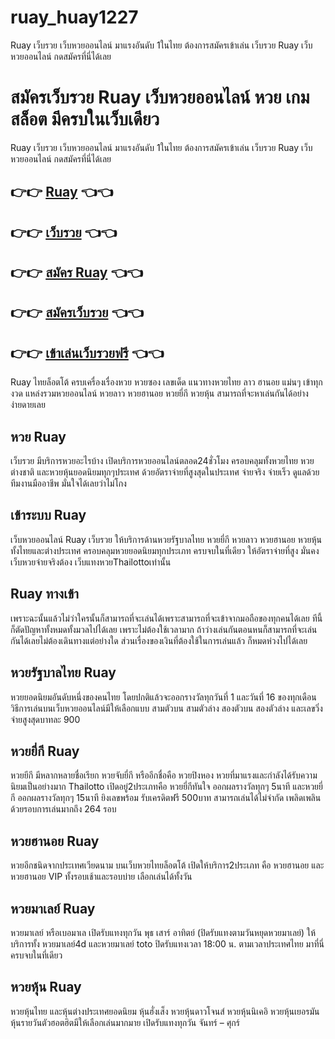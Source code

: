 # ruay_huay1227
Ruay เว็บรวย เว็บหวยออนไลน์ มาแรงอันดับ 1ในไทย ต้องการสมัครเข้าเล่น เว็บรวย Ruay เว็บหวยออนไลน์ กดสมัครที่นี่ได้เลย
# สมัครเว็บรวย Ruay เว็บหวยออนไลน์ หวย เกม สล็อต มีครบในเว็บเดียว
Ruay เว็บรวย เว็บหวยออนไลน์ มาแรงอันดับ 1ในไทย
ต้องการสมัครเข้าเล่น เว็บรวย Ruay เว็บหวยออนไลน์ กดสมัครที่นี่ได้เลย
 ## 👉👉 [Ruay](https://bit.ly/3enAwNm) 👈👈
 ## 👉👉 [เว็บรวย](https://bit.ly/3enAwNm) 👈👈
 ## 👉👉 [สมัคร Ruay](https://bit.ly/3enAwNm) 👈👈
 ## 👉👉 [สมัครเว็บรวย](https://bit.ly/3enAwNm) 👈👈
 ## 👉👉 [เข้าเล่นเว็บรวยฟรี](https://bit.ly/3enAwNm) 👈👈
 
Ruay ไทยล็อตโต้ ครบเครื่องเรื่องหวย หวยซอง เลขเด็ด แนวทางหวยไทย ลาว ฮานอย แม่นๆ เข้าทุกงวด
แหล่งรวมหวยออนไลน์ หวยลาว หวยฮานอย หวยยี่กี หวยหุ้น
สามารถที่จะหาเล่นกันได้อย่างง่ายดายเลย


## หวย Ruay
เว็บรวย มีบริการหวยอะไรบ้าง
เปิดบริการหวยออนไลน์ตลอด24ชั่วโมง ครอบคลุมทั้งหวยไทย หวยต่างชาติ และหวยหุ้นยอดนิยมทุกๆประเทศ ด้วยอัตราจ่ายที่สูงสุดในประเทศ จ่ายจริง จ่ายเร็ว ดูแลด้วยทีมงานมืออาชีพ มั่นใจได้เลยว่าไม่โกง

## เข้าระบบ Ruay
เว็บหวยออนไลน์ Ruay เว็บรวย ให้บริการด้านหวยรัฐบาลไทย หวยยี่กี หวยลาว หวยฮานอย หวยหุ้นทั้งไทยและต่างประเทศ ครอบคลุมหวยยอดนิยมทุกประเภท ครบจบในที่เดียว ให้อัตราจ่ายที่สูง มั่นคง เว็บหวยจ่ายจริงต้อง เว็บแทงหวยThailottoเท่านั้น

## Ruay ทางเข้า
เพราะฉะนั้นแล้วไม่ว่าใครนั้นก็สามารถที่จะเล่นได้เพราะสามารถที่จะเข้าจากมอถือของทุกคนได้เลย ทีนี้ก็ตัดปัญหาทั้งหมดทั้งมวลไปได้เลย เพราะไม่ต้องใช้เวลามาก ถ้าว่างเล่นกันตอนหนก็สามารถที่จะเล่นกันได้เลยไม่ต้องเดินทางแต่อย่างใด ส่วนเรื่องของเงินที่ต้องใช้ในการเล่นแล้ว ก็หมดห่วงไปได้เลย

## หวยรัฐบาลไทย Ruay
หวยยอดนิยมอันดับหนึ่งของคนไทย โดยปกติแล้วจะออกรางวัลทุกวันที่ 1 และวันที่ 16 ของทุกเดือน วิธีการเล่นบนเว็บหวยออนไลน์มีให้เลือกแบบ สามตัวบน สามตัวล่าง สองตัวบน สองตัวล่าง และเลขวิ่ง จ่ายสูงสุดบาทละ 900

## หวยยี่กี Ruay
หวยยีกี มีหลากหลายชื่อเรียก หวยจับยี่กี หรืออีกชื่อคือ หวยปิงหอง หวยที่มาแรงและกำลังได้รับความนิยมเป็นอย่างมาก Thailotto เปิดอยู่2ประเภทคือ หวยยี่กีทันใจ ออกผลรางวัลทุกๆ 5นาที และหวยยี่กี ออกผลรางวัลทุกๆ 15นาที ยิงเลขพร้อม รับเครดิตฟรี 500บาท สามารถเล่นได้ไม่จำกัด เพลิดเพลินด้วยรอบการเล่นมากถึง 264 รอบ

## หวยฮานอย Ruay
หวยอีกชนิดจากประเทศเวียดนาม บนเว็บหวยไทยล็อตโต้ เปิดให้บริการ2ประเภท คือ หวยฮานอย และหวยฮานอย VIP ทั้งรอบเช้าและรอบบ่าย เลือกเล่นได้ทั้งวัน

## หวยมาเลย์ Ruay
หวยมาเลย์ หรือเบอมาเล เปิดรับแทงทุกวัน พุธ เสาร์ อาทิตย์ (ปิดรับแทงตามวันหยุดหวยมาเลย์) ให้บริการทั้ง หวยมาเลย์4d และหวยมาเลย์ toto ปิดรับแทงเวลา 18:00 น. ตามเวลาประเทศไทย  มาที่นี่ครบจบในที่เดียว

## หวยหุ้น Ruay
หวยหุ้นไทย และหุ้นต่างประเทศยอดนิยม หุ้นฮั่งเส็ง หวยหุ้นดาวโจนส์ หวยหุ้นนิเคอิ หวยหุ้นเยอรมัน หุ้นรายวันตัวฮอตฮิตมีให้เลือกเล่นมากมาย เปิดรับแทงทุกวัน จันทร์ – ศุกร์

